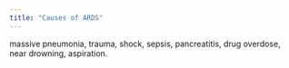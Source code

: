 ```yaml
---
title: "Causes of ARDS"
---
```

massive pneumonia, trauma, shock, sepsis, pancreatitis, drug overdose, near drowning, aspiration.

